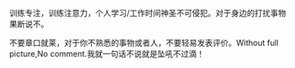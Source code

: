 训练专注，训练注意力，个人学习/工作时间神圣不可侵犯。对于身边的打扰事物果断说不。

不要章口就莱，对于你不熟悉的事物或者人，不要轻易发表评价。Without full picture,No comment.我就一句话不说就是坠吼不过滴！
